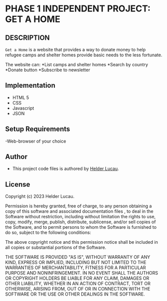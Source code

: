 # PHASE 1 INDEPENDENT PROJECT: GET A HOME

## DESCRIPTION 

`Get a Home` is a website that provides a way to donate money to help refugee camps and shelter homes provide basic needs to the less fortunate.

The website can:
*List camps and shelter homes
*Search by country 
*Donate button 
*Subscribe to newsletter

## Implementation

* HTML 5
* CSS
* Javascript
* JSON

## Setup Requirements
-Web-browser of your choice


## Author
* This project code files is authored by [Helder Lucau](https://github.com/Helder-Lucau).

## License

Copyright (c) 2023 Helder Lucau.

Permission is hereby granted, free of charge, to any person obtaining a copy
of this software and associated documentation files , to deal
in the Software without restriction, including without limitation the rights
to use, copy, modify, merge, publish, distribute, sublicense, and/or sell
copies of the Software, and to permit persons to whom the Software is
furnished to do so, subject to the following conditions:

The above copyright notice and this permission notice shall be included in all
copies or substantial portions of the Software.

THE SOFTWARE IS PROVIDED "AS IS", WITHOUT WARRANTY OF ANY KIND, EXPRESS OR
IMPLIED, INCLUDING BUT NOT LIMITED TO THE WARRANTIES OF MERCHANTABILITY,
FITNESS FOR A PARTICULAR PURPOSE AND NONINFRINGEMENT. IN NO EVENT SHALL THE
AUTHORS OR COPYRIGHT HOLDERS BE LIABLE FOR ANY CLAIM, DAMAGES OR OTHER
LIABILITY, WHETHER IN AN ACTION OF CONTRACT, TORT OR OTHERWISE, ARISING FROM,
OUT OF OR IN CONNECTION WITH THE SOFTWARE OR THE USE OR OTHER DEALINGS IN THE
SOFTWARE.